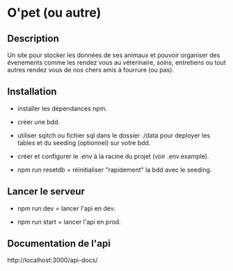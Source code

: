 # O'pet (ou autre)

## Description

Un site pour stocker les données de ses animaux et pouvoir organiser des évenements comme les rendez vous au véterinaire, soins, entretiens
ou tout autres rendez vous de nos chers amis à fourrure (ou pas).

## Installation

- installer les dépendances npm.

- créer une bdd.

- utiliser sqitch ou fichier sql dans le dossier ./data pour deployer  les tables et du seeding (optionnel) sur votre bdd.

- créer et configurer le .env à la racine du projet (voir .env.example).

- npm run resetdb = réinitialiser "rapidement" la bdd avec le seeding.

## Lancer le serveur

- npm run dev = lancer l'api en dev.

- npm run start = lancer l'api en prod.

## Documentation de l'api

http://localhost:3000/api-docs/
